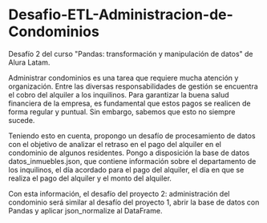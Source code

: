 # Desafio-ETL-Administracion-de-Condominios
Desafío 2 del curso "Pandas: transformación y manipulación de datos" de Alura Latam.

Administrar condominios es una tarea que requiere mucha atención y organización. Entre las diversas responsabilidades de gestión se encuentra el cobro del alquiler a los inquilinos. Para garantizar la buena salud financiera de la empresa, es fundamental que estos pagos se realicen de forma regular y puntual. Sin embargo, sabemos que esto no siempre sucede.

Teniendo esto en cuenta, propongo un desafío de procesamiento de datos con el objetivo de analizar el retraso en el pago del alquiler en el condominio de algunos residentes. Pongo a disposición la base de datos datos_inmuebles.json, que contiene información sobre el departamento de los inquilinos, el día acordado para el pago del alquiler, el día en que se realiza el pago del alquiler y el monto del alquiler.

Con esta información, el desafío del proyecto 2: administración del condominio será similar al desafío del proyecto 1, abrir la base de datos con Pandas y aplicar json_normalize al DataFrame.